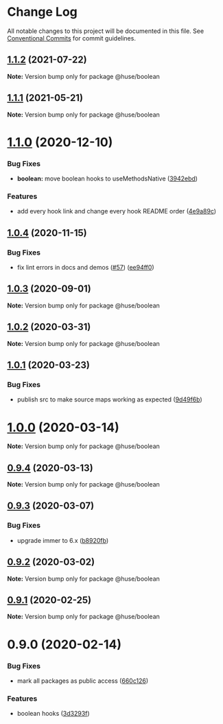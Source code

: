 # Change Log

All notable changes to this project will be documented in this file.
See [Conventional Commits](https://conventionalcommits.org) for commit guidelines.

## [1.1.2](https://github.com/ecomfe/react-hooks/compare/@huse/boolean@1.1.1...@huse/boolean@1.1.2) (2021-07-22)

**Note:** Version bump only for package @huse/boolean





## [1.1.1](https://github.com/ecomfe/react-hooks/compare/@huse/boolean@1.1.0...@huse/boolean@1.1.1) (2021-05-21)

**Note:** Version bump only for package @huse/boolean





# [1.1.0](https://github.com/ecomfe/react-hooks/compare/@huse/boolean@1.0.4...@huse/boolean@1.1.0) (2020-12-10)


### Bug Fixes

* **boolean:** move boolean hooks to useMethodsNative ([3942ebd](https://github.com/ecomfe/react-hooks/commit/3942ebd429a8c5c3074ce52d1ef20540422fbcea))


### Features

* add every hook link and change every hook README order ([4e9a89c](https://github.com/ecomfe/react-hooks/commit/4e9a89c6bbe846214d65393f0afef24c291718e6))





## [1.0.4](https://github.com/ecomfe/react-hooks/compare/@huse/boolean@1.0.2...@huse/boolean@1.0.4) (2020-11-15)


### Bug Fixes

* fix lint errors in docs and demos ([#57](https://github.com/ecomfe/react-hooks/issues/57)) ([ee94ff0](https://github.com/ecomfe/react-hooks/commit/ee94ff02bf09696374ca4250c496a4dec0cbe02a))





## [1.0.3](https://github.com/ecomfe/react-hooks/compare/@huse/boolean@1.0.2...@huse/boolean@1.0.3) (2020-09-01)

**Note:** Version bump only for package @huse/boolean





## [1.0.2](https://github.com/ecomfe/react-hooks/compare/@huse/boolean@1.0.1...@huse/boolean@1.0.2) (2020-03-31)

**Note:** Version bump only for package @huse/boolean





## [1.0.1](https://github.com/ecomfe/react-hooks/compare/@huse/boolean@0.9.3...@huse/boolean@1.0.1) (2020-03-23)


### Bug Fixes

* publish src to make source maps working as expected ([9d49f6b](https://github.com/ecomfe/react-hooks/commit/9d49f6b294a445c302f05da958c6e427e7eae669))





# [1.0.0](https://github.com/ecomfe/react-hooks/compare/@huse/boolean@0.9.3...@huse/boolean@1.0.0) (2020-03-14)

**Note:** Version bump only for package @huse/boolean





## [0.9.4](https://github.com/ecomfe/react-hooks/compare/@huse/boolean@0.9.3...@huse/boolean@0.9.4) (2020-03-13)

**Note:** Version bump only for package @huse/boolean





## [0.9.3](https://github.com/ecomfe/react-hooks/compare/@huse/boolean@0.9.2...@huse/boolean@0.9.3) (2020-03-07)


### Bug Fixes

* upgrade immer to 6.x ([b8920fb](https://github.com/ecomfe/react-hooks/commit/b8920fb67a14bd111b543efdcd58b67b8277ba46))





## [0.9.2](https://github.com/ecomfe/react-hooks/compare/@huse/boolean@0.9.1...@huse/boolean@0.9.2) (2020-03-02)

**Note:** Version bump only for package @huse/boolean





## [0.9.1](https://github.com/ecomfe/react-hooks/compare/@huse/boolean@0.9.0...@huse/boolean@0.9.1) (2020-02-25)

**Note:** Version bump only for package @huse/boolean





# 0.9.0 (2020-02-14)


### Bug Fixes

* mark all packages as public access ([660c126](https://github.com/ecomfe/react-hooks/commit/660c1265ee27cb0de0e7b456904a22f4370002d0))


### Features

* boolean hooks ([3d3293f](https://github.com/ecomfe/react-hooks/commit/3d3293f4d4b431537e92011479cd51b6420805d6))
